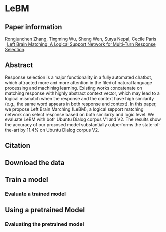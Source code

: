 # LeBM

## Paper information
Rongjunchen Zhang, Tingming Wu, Sheng Wen, Surya Nepal, Cecile Paris
_[Left Brain Matching: A Logical Support Network for Multi-Turn Response Selection](https:).

## Abstract

Response selection is a major functionality in a fully automated chatbot, which attracted more and more attention in the filed of natural language processing and machining learning. Existing works concatenate on matching response with highly abstract context vector, which may lead to a logical mismatch when the response and the context have high similarity (e.g., the same word appears in both response and context). In this paper, we propose Left Brain Marching (LeBM), a logical support matching network can select response based on both similarity and logic level.  We evaluate LeBM with both Ubuntu Dialog corpus V1 and V2. The results show the accuracy of our proposed model substantially outperforms the state-of-the-art by 11.4% on Ubuntu Dialog corpus V2.

## Citation

## Download the data

## Train a model

### Evaluate a trained model

## Using a pretrained Model

### Evaluating the pretrained model
